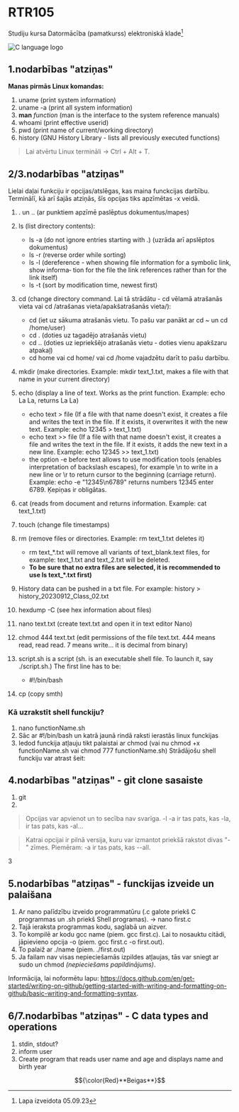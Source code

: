 # RTR105
Studiju kursa Datormācība (pamatkurss) elektroniskā klade[^1]  
  
![C language logo](https://cdn.iconscout.com/icon/free/png-256/free-c-58-1175247.png?f=webp)

## 1.nodarbības "atziņas"
**Manas pirmās Linux komandas:**  
  1.  uname (print system information)
  1.  uname -a (print all system information)
  1.  **man** *function* (man is the interface to the system reference manuals)
  1.  whoami (print effective userid)
  1.  pwd (print name of current/working directory)
  1.  history (GNU History Library - lists all previously executed functions)

>Lai atvērtu Linux termināli -> Ctrl + Alt + T.

## 2/3.nodarbības "atziņas"
Lielai daļai funkciju ir opcijas/atslēgas, kas maina funckcijas darbību. Terminālī, kā arī šajās atziņās, šīs opcijas tiks apzīmētas -x veidā.
  1.  . un .. (ar punktiem apzīmē paslēptus dokumentus/mapes)
  1. ls (list directory contents):
     
     - ls -a (do not ignore entries starting with .) (uzrāda arī apslēptos dokumentus)
     - ls -r (reverse order while sorting)
     - ls -l (dereference - when showing file information for a symbolic link, show informa‐
              tion  for  the file the link references rather than for the link
              itself)
     - ls -t (sort by modification time, newest first)
  1. cd (change directory command. Lai tā strādātu - cd vēlamā atrašanās vieta vai cd /atrašanas vieta/apakšatrašanās vieta/):
     
       - cd (iet uz sākuma atrašanās vietu. To pašu var panākt ar cd ~ un cd /home/user)
       - cd . (doties uz tagadējo atrašanās vietu)
       - cd .. (doties uz iepriekšējo atrašanās vietu - doties vienu apakšzaru atpakaļ)
       - cd home vai cd home/ vai cd /home vajadzētu darīt to pašu darbību.
  1. mkdir (make directories. Example: mkdir text_1.txt, makes a file with that name in your current directory)
  1. echo (display a line of text. Works as the print function. Example: echo La La, returns La La)
       - echo text > file (If a file with that name doesn't exist, it creates a file and writes the text in the file. If it exists, it overwrites it with the new text. Example: echo 12345 > text_1.txt)
       - echo text >> file (If a file with that name doesn't exist, it creates a file and writes the text in the file. If it exists, it adds the new text in a new line. Example: echo 12345 >> text_1.txt)
       - the option -e before text allows to use modification tools (enables interpretation of backslash escapes),
         for example \n to write in a new line or \r to return cursor to the beginning (carriage return). Example: echo -e "12345\n6789" returns numbers 12345 enter 6789. Ķepiņas ir obligātas.
    
  1. cat (reads from document and returns information. Example: cat text_1.txt)
  1. touch (change file timestamps)
  1. rm (remove files or directories. Example: rm text_1.txt deletes it)
      - rm text_*.txt will remove all variants of text_blank.text files, for example: text_1.txt and text_2.txt will be deleted.
      - **To be sure that no extra files are selected, it is recommended to use ls text_*.txt first)**
  1. History data can be pushed in a txt file. For example: history > history_20230912_Class_02.txt
  1. hexdump -C (see hex information about files)
  1. nano text.txt (create text.txt and open it in text editor Nano)
  1. chmod 444 text.txt (edit permissions of the file text.txt. 444 means read, read read. 7 means write... it is decimal from binary)
  1. script.sh is a script (sh. is an executable shell file. To launch it, say ./script.sh.) The first line has to be:
     - #!/bin/bash
  1. cp (copy smth)

### Kā uzrakstīt shell funckiju?
1. nano functionName.sh
2. Sāc ar #!/bin/bash un katrā jaunā rindā raksti ierastās linux funckijas
3. Iedod funckija atļauju tikt palaistai ar chmod (vai nu  chmod +x functionName.sh vai chmod 777 functionName.sh)
   Strādājošu shell funckiju var atrast šeit: 

  ## 4.nodarbības "atziņas" - git clone sasaiste
  1. git
  1. 

>Opcijas var apvienot un to secība nav svarīga. -l -a ir tas pats, kas -la, ir tas pats, kas -al...

>Katrai opcijai ir pilnā versija, kuru var izmantot priekšā rakstot divas "-" zīmes. Piemēram: -a ir tas pats, kas --all.


3

  ## 5.nodarbības "atziņas" - funckijas izveide un palaišana
  1. Ar nano palīdzību izveido programmatūru (.c galote priekš C programmas un .sh priekš Shell programas). -> nano first.c
  2. Tajā ieraksta programmas kodu, saglabā un aizver.
  3. To kompilē ar kodu gcc name (piem. gcc first.c). Lai to nosauktu citādi, jāpievieno opcija -o (piem. gcc first.c -o first.out).
  4. To palaiž ar ./name (piem. ./first.out)
  5. Ja failam nav visas nepieciešamās izpildes atļaujas, tās var sniegt ar sudo un chmod *(nepieciešams papildinājums)*.

Informācija, lai noformētu lapu: https://docs.github.com/en/get-started/writing-on-github/getting-started-with-writing-and-formatting-on-github/basic-writing-and-formatting-syntax.
  ## 6/7.nodarbības "atziņas" - C data types and operations
  1. stdin, stdout?
  2. inform user
  3. Create program that reads user name and age and displays name and birth year

[^1]: Lapa izveidota 05.09.23

$${\color{Red}**Beigas**}$$
